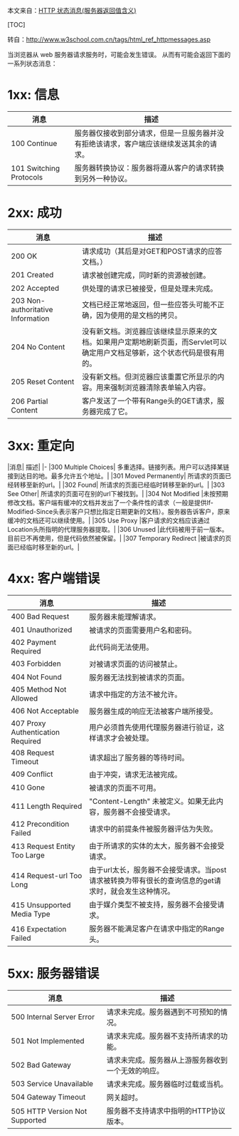 本文来自：[HTTP 状态消息(服务器返回值含义)](http://blog.csdn.net/HMYANG314/article/details/40431299)

[TOC]

转自：http://www.w3school.com.cn/tags/html_ref_httpmessages.asp
 
当浏览器从 web 服务器请求服务时，可能会发生错误。
从而有可能会返回下面的一系列状态消息：

# 1xx: 信息
|消息|描述|
|--|--|
|100 Continue|  服务器仅接收到部分请求，但是一旦服务器并没有拒绝该请求，客户端应该继续发送其余的请求。|
|101 Switching Protocols|   服务器转换协议：服务器将遵从客户的请求转换到另外一种协议。|

# 2xx: 成功

|消息|    描述|
|--|--|
|200 OK |请求成功（其后是对GET和POST请求的应答文档。）|
|201 Created|   请求被创建完成，同时新的资源被创建。|
|202 Accepted|  供处理的请求已被接受，但是处理未完成。|
|203 Non-authoritative Information  |文档已经正常地返回，但一些应答头可能不正确，因为使用的是文档的拷贝。|
|204 No Content |没有新文档。浏览器应该继续显示原来的文档。如果用户定期地刷新页面，而Servlet可以确定用户文档足够新，这个状态代码是很有用的。|
|205 Reset Content  |没有新文档。但浏览器应该重置它所显示的内容。用来强制浏览器清除表单输入内容。|
|206 Partial Content|   客户发送了一个带有Range头的GET请求，服务器完成了它。|

# 3xx: 重定向
|消息|    描述|
|-
|300 Multiple Choices|  多重选择。链接列表。用户可以选择某链接到达目的地。最多允许五个地址。|
|301 Moved Permanently| 所请求的页面已经转移至新的url。|
|302 Found| 所请求的页面已经临时转移至新的url。|
|303 See Other| 所请求的页面可在别的url下被找到。|
|304 Not Modified   |未按预期修改文档。客户端有缓冲的文档并发出了一个条件性的请求（一般是提供If-Modified-Since头表示客户只想比指定日期更新的文档）。服务器告诉客户，原来缓冲的文档还可以继续使用。|
|305 Use Proxy  |客户请求的文档应该通过Location头所指明的代理服务器提取。|
|306 Unused |此代码被用于前一版本。目前已不再使用，但是代码依然被保留。|
|307 Temporary Redirect |被请求的页面已经临时移至新的url。|

# 4xx: 客户端错误
|消息|    描述|
|--|--|
|400 Bad Request    |服务器未能理解请求。|
|401 Unauthorized|  被请求的页面需要用户名和密码。|
|402 Payment Required|  此代码尚无法使用。|
|403 Forbidden  |对被请求页面的访问被禁止。|
|404 Not Found  |服务器无法找到被请求的页面。|
|405 Method Not Allowed |请求中指定的方法不被允许。|
|406 Not Acceptable |服务器生成的响应无法被客户端所接受。|
|407 Proxy Authentication Required| 用户必须首先使用代理服务器进行验证，这样请求才会被处理。|
|408 Request Timeout|   请求超出了服务器的等待时间。|
|409 Conflict|  由于冲突，请求无法被完成。|
|410 Gone|  被请求的页面不可用。|
|411 Length Required|   "Content-Length" 未被定义。如果无此内容，服务器不会接受请求。|
|412 Precondition Failed|   请求中的前提条件被服务器评估为失败。|
|413 Request Entity Too Large|  由于所请求的实体的太大，服务器不会接受请求。|
|414 Request-url Too Long   |由于url太长，服务器不会接受请求。当post请求被转换为带有很长的查询信息的get请求时，就会发生这种情况。|
|415 Unsupported Media Type|    由于媒介类型不被支持，服务器不会接受请求。|
|416 Expectation Failed  |  服务器不能满足客户在请求中指定的Range头。|

# 5xx: 服务器错误

|消息|    描述|
|--|--|
|500 Internal Server Error  |请求未完成。服务器遇到不可预知的情况。|
|501 Not Implemented|   请求未完成。服务器不支持所请求的功能。|
|502 Bad Gateway    |请求未完成。服务器从上游服务器收到一个无效的响应。|
|503 Service Unavailable    |请求未完成。服务器临时过载或当机。|
|504 Gateway Timeout    |网关超时。|
|505 HTTP Version Not Supported |服务器不支持请求中指明的HTTP协议版本。|